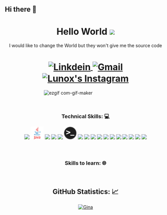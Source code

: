 ## Hi there 👋

<!-- Title -->
<h1 align="center">Hello World 
  <img src="https://raw.githubusercontent.com/iampavangandhi/iampavangandhi/master/gifs/Hi.gif" 
       width="30px">
  </h2></h1>


<!-- Quote -->
<p align="center"> I would like to change the World but they won't give me the source code</p>
  
  <!-- Social Network -->
<h1 align="center">
  
<a href="https://www.linkedin.com/in/georginabosque/">
  <img align="center" 
       alt="Linkdein" 
       width="22px" 
       src="https://user-images.githubusercontent.com/55005374/103146171-312a4c00-470b-11eb-8839-992580bb8206.png" />
  </a>

  
<a href="mailto:georginabosque@gmail.com">
  <img align="center" 
       alt="Gmail" 
       width="22px" 
       src="https://user-images.githubusercontent.com/55005374/103146250-0d1b3a80-470c-11eb-8ead-a92232d45d6e.png" />
  </a>

  <a href="https://www.instagram.com/gina_bsq/">
  <img align="center" 
       alt="Lunox's Instagram" 
       width="22px" 
       src="https://user-images.githubusercontent.com/55005374/103146167-0b04ac00-470b-11eb-84fc-db4b7299e4ef.png" />
  </a>
</h1>




<!-- Background -->

<!-- I do add this "&nbsp;" because I can't center the GIFT, let me know if you know how do it -->
&nbsp;&nbsp;&nbsp;&nbsp;&nbsp;&nbsp;&nbsp;&nbsp;&nbsp;&nbsp;&nbsp;&nbsp;&nbsp;&nbsp;&nbsp;&nbsp;&nbsp;&nbsp;&nbsp;&nbsp;&nbsp;&nbsp;&nbsp;&nbsp;&nbsp;&nbsp;&nbsp;&nbsp;&nbsp;&nbsp;
![ezgif com-gif-maker](https://user-images.githubusercontent.com/55005374/95673501-37764680-0b66-11eb-8ee1-d4f4a2b285d9.gif)

&nbsp;

<!-- Technical Skills -->
<p><H3 align="center"><strong> Technical Skills: 💻 </strong></p>

  <code><img height="40" src="https://github.com/user-attachments/assets/0954c0b1-2404-471e-9b89-ed5c5bfe7e7e"></code>
  <code><img height="40" src="https://raw.githubusercontent.com/devicons/devicon/master/icons/java/java-original-wordmark.svg"></code>
  <code><img height="40" src="https://user-images.githubusercontent.com/55005374/103146298-d98ce000-470c-11eb-973d-3ff9e1b90561.png"></code>
  <code><img height="40" src="https://user-images.githubusercontent.com/55005374/103146335-3d170d80-470d-11eb-9fce-ff775c77b96b.png"></code>
  <code><img height="40" src="https://github.com/user-attachments/assets/f0b203dc-399f-4761-ba12-d9b71fbea25f"></code>
  <code><img height="40" src="https://raw.githubusercontent.com/github/explore/80688e429a7d4ef2fca1e82350fe8e3517d3494d/topics/terminal/terminal.png"></code>
  <code><img height="40" src="https://user-images.githubusercontent.com/55005374/103146218-b57ccf00-470b-11eb-8fcc-aa46cab9253f.png"></code>
  <code><img height="40" src="https://user-images.githubusercontent.com/55005374/95688411-345f7280-0bc7-11eb-9513-82e0452a81eb.png"></code> 
  <code><img height="40" src="https://github.com/user-attachments/assets/5f64038f-ca0f-43f0-a98e-dcbd9c7824a0"></code>
  <code><img height="40" src="https://user-images.githubusercontent.com/55005374/95686779-5fdd5f80-0bbd-11eb-9a0b-8eb90d565518.png"></code>
  <code><img height="40" src="https://user-images.githubusercontent.com/55005374/95687670-51de0d80-0bc2-11eb-826b-83fb8c5ec221.png"></code>
  <code><img height="40" src="https://user-images.githubusercontent.com/55005374/100187906-b7eecd80-2eae-11eb-8074-b65db8dfaecb.png"></code>
  <code><img height="40" src="https://github.com/user-attachments/assets/fd8fe5cc-90d9-4f3d-87e8-926e3bb0afa7"></code>
  <code><img height="40" src="https://github.com/user-attachments/assets/2e160b75-1acf-4525-b585-78881e0855e0"></code>
  <code><img height="40" src="https://github.com/user-attachments/assets/286fdcde-c33f-485a-adb6-12b4d92446bc"></code>
  <code><img height="40" src="https://github.com/user-attachments/assets/05ab8b9f-1672-44a4-bb63-bc1bcef2a519"></code>
  <code><img height="40" src="https://github.com/user-attachments/assets/d14d7f68-7e21-4cf2-b426-59b9daff54b5"></code>

  






  </p>
  
&nbsp;  

  <!-- Skills to learn -->
<p><H3 align="center"><strong>Skills to learn: 🌐</strong></p>
  

  
  </p>
&nbsp;

<!-- GitHub Stats -->
<H2 align="center"><strong>GitHub Statistics: 📈
  </strong>
</H2>
    <p align="center">
      <div align="center">
    </p>
    
<a href="https://github.com/Lunox-code?tab=repositories">
  <img align="center"     src="https://camo.githubusercontent.com/ca68a728d37fef02bb3cc7657b0f50f879e806d1bfa3cb05962577b73e40c918/68747470733a2f2f6769746875622d726561646d652d73746174732e76657263656c2e6170702f6170693f757365726e616d653d616e7572616768617a72612673686f775f69636f6e733d7472756526686964653d636f6e74726962732c7072732663616368655f7365636f6e64733d3836343030267468656d653d67727576626f78" 
       alt='Gina's favorite languages" />
</a>

